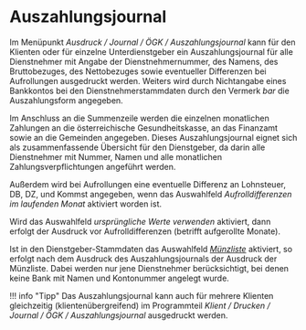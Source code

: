 # Auszahlungsjournal

Im Menüpunkt *Ausdruck / Journal / ÖGK / Auszahlungsjournal* kann für den Klienten oder für einzelne Unterdienstgeber ein Auszahlungsjournal für alle Dienstnehmer mit Angabe der Dienstnehmernummer, des Namens, des Bruttobezuges, des Nettobezuges sowie eventueller Differenzen bei Aufrollungen ausgedruckt werden. Weiters wird durch Nichtangabe eines Bankkontos bei den Dienstnehmerstammdaten durch den Vermerk *bar* die Aus­zahlungsform angegeben.

Im Anschluss an die Summenzeile werden die einzelnen monatlichen Zahlungen an die österreichische Gesundheitskasse, an das Finanzamt sowie an die Gemeinden angegeben. Dieses Auszahlungsjournal eignet sich als zusammenfassende Übersicht für den Dienstgeber, da darin alle Dienstnehmer mit Nummer, Namen und alle monatlichen Zahlungsverpflichtungen angeführt werden.

Außerdem wird bei Aufrollungen eine eventuelle Differenz an Lohnsteuer, DB, DZ, und Kommst angegeben, wenn das Auswahlfeld *Aufrolldifferenzen im laufenden Monat* aktiviert worden ist.

Wird das Auswahlfeld *ursprüngliche Werte verwenden* aktiviert, dann erfolgt der Ausdruck vor Aufrolldifferenzen (betrifft aufgerollte Monate).

Ist in den Dienstgeber-Stammdaten das Auswahlfeld [*Münzliste*](../../Klientenstammdaten/Stammdaten%20Klient/Bank,%20Überweisung,%20Zahltag.md) aktiviert, so erfolgt nach dem Ausdruck des Auszahlungsjournals der Ausdruck der Münzliste. Dabei werden nur jene Dienstnehmer berücksichtigt, bei denen keine Bank mit Namen und Kontonummer angelegt wurde.

!!! info "Tipp"
    Das Auszahlungsjournal kann auch für mehrere Klienten gleichzeitig (klientenübergreifend) im Programmteil *Klient / Drucken / Journal / ÖGK / Auszahlungsjournal* ausgedruckt werden.